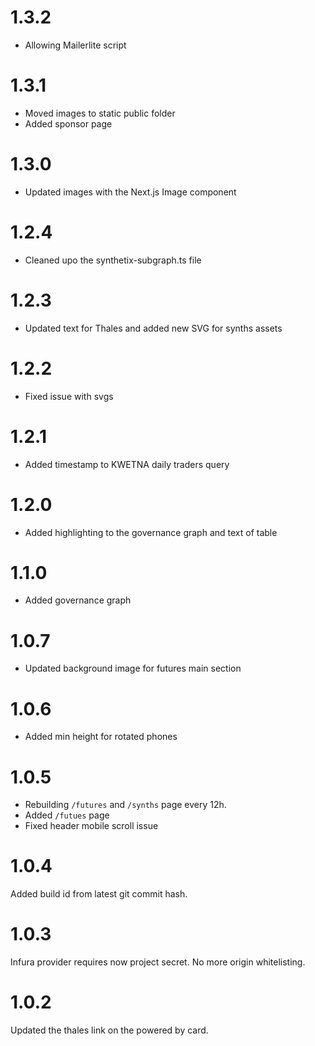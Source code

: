 # 1.3.2

- Allowing Mailerlite script

# 1.3.1

- Moved images to static public folder
- Added sponsor page

# 1.3.0

- Updated images with the Next.js Image component

# 1.2.4

- Cleaned upo the synthetix-subgraph.ts file

# 1.2.3

- Updated text for Thales and added new SVG for synths assets

# 1.2.2

- Fixed issue with svgs

# 1.2.1

- Added timestamp to KWETNA daily traders query

# 1.2.0

- Added highlighting to the governance graph and text of table

# 1.1.0

- Added governance graph

# 1.0.7

- Updated background image for futures main section

# 1.0.6

- Added min height for rotated phones

# 1.0.5

- Rebuilding `/futures` and `/synths` page every 12h.
- Added `/futues` page
- Fixed header mobile scroll issue

# 1.0.4

Added build id from latest git commit hash.

# 1.0.3

Infura provider requires now project secret. No more origin whitelisting.

# 1.0.2

Updated the thales link on the powered by card.
